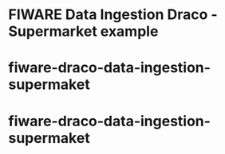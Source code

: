 # FIWARE Data Ingestion Draco - Supermarket example




# fiware-draco-data-ingestion-supermaket
# fiware-draco-data-ingestion-supermaket
